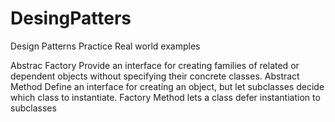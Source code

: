 # DesingPatters
Design Patterns Practice
Real world examples

Abstrac Factory
	Provide an interface for creating families of related or dependent objects without specifying their concrete classes.
Abstract Method
 	Define an interface for creating an object, but let subclasses decide which class to instantiate. Factory Method lets a class defer instantiation to subclasses
